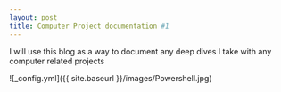 ```yaml
---
layout: post
title: Computer Project documentation #1
---
```


I will use this blog as a way to document any deep dives I take with any computer related projects

![_config.yml]({{ site.baseurl }}/images/Powershell.jpg)


